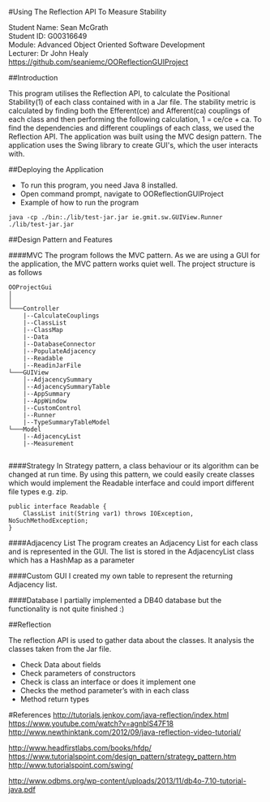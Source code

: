 #Using The Reflection API To Measure Stability

Student Name: Sean McGrath  
Student ID: G00316649   
Module: Advanced Object Oriented Software Development  
Lecturer: Dr John Healy  
https://github.com/seaniemc/OOReflectionGUIProject   


##Introduction

This program utilises the Reflection API, to calculate the Positional Stability(1) of each class contained with in a Jar file. The stability metric is calculated by finding both the Efferent(ce) and Afferent(ca) couplings of each class and then performing the following calculation, 1 = ce/ce + ca. To find the dependencies and different couplings of each class, we used the Reflection API. The application was built using the MVC design pattern. The application uses the Swing library to create GUI's, which the user interacts with.

##Deploying the Application

* To run this program, you need Java 8 installed.  
* Open command prompt, navigate to OOReflectionGUIProject
* Example of how to run the program
```
java -cp ./bin:./lib/test-jar.jar ie.gmit.sw.GUIView.Runner ./lib/test-jar.jar

```

##Design Pattern and Features

####MVC
The program follows the MVC pattern. As we are using a GUI for the application, the MVC pattern works quiet well. 
The project structure is as follows

```
OOProjectGui
│       
│
└───Controller
    |--CalculateCouplings
    |--ClassList
    |--ClassMap
    |--Data
    |--DatabaseConnector
    |--PopulateAdjacency
    |--Readable
    |--ReadinJarFile
└───GUIView
    │--AdjacencySummary
    │--AdjacencySummaryTable
    |--AppSummary
    |--AppWindow
    |--CustomControl
    |--Runner
    |--TypeSummaryTableModel
└───Model
    |--AdjacencyList
    |--Measurement
      
```

####Strategy
In Strategy pattern, a class behaviour or its algorithm can be changed at run time. By using this pattern, we could easily 
create classes which would implement the Readable interface and could import different file types e.g. zip.

```
public interface Readable {
    ClassList init(String var1) throws IOException, NoSuchMethodException;
}

```

####Adjacency List 
The program creates an Adjacency List for each class and is represented in the GUI. The list is stored in the AdjacencyList class which has a HashMap as a parameter

####Custom GUI 
I created my own table to represent the returning Adjacency list. 

####Database 
I partially implemented a DB40 database but the functionality is not quite finished :) 

##Reflection 

The reflection API is used to gather data about the classes. It analysis the classes taken from the Jar file. 
* Check Data about fields
* Check parameters of constructors
* Check is class an interface or does it implement one
* Checks the method parameter’s with in each class
* Method return types


#References
http://tutorials.jenkov.com/java-reflection/index.html
https://www.youtube.com/watch?v=agnblS47F18
http://www.newthinktank.com/2012/09/java-reflection-video-tutorial/

http://www.headfirstlabs.com/books/hfdp/
https://www.tutorialspoint.com/design_pattern/strategy_pattern.htm
http://www.tutorialspoint.com/swing/

http://www.odbms.org/wp-content/uploads/2013/11/db4o-7.10-tutorial-java.pdf





